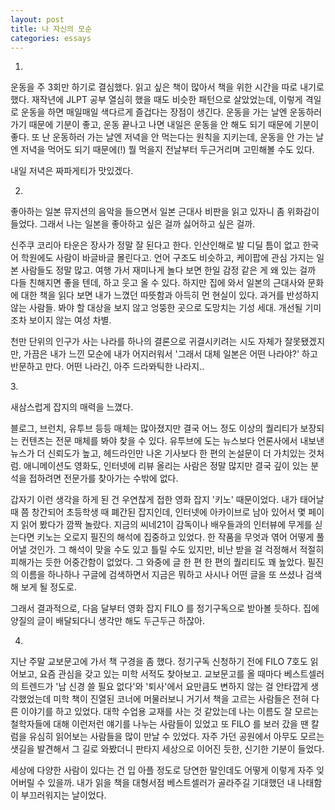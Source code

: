 ```yaml
---
layout: post
title: 나 자신의 모순
categories: essays
---
```


1.

운동을 주 3회만 하기로 결심했다. 읽고 싶은 책이 많아서 책을 위한 시간을 따로 내기로 했다. 재작년에 JLPT 공부 열심히 했을 때도 비슷한 패턴으로 살았었는데, 이렇게 격일로 운동을 하면 매일매일 색다르게 즐겁다는 장점이 생긴다. 운동을 가는 날엔 운동하러 가기 때문에 기분이 좋고, 운동 끝나고 나면 내일은 운동을 안 해도 되기 때문에 기분이 좋다. 또 난 운동하러 가는 날엔 저녁을 안 먹는다는 원칙을 지키는데, 운동을 안 가는 날엔 저녁을 먹어도 되기 때문에(!) 뭘 먹을지 전날부터 두근거리며 고민해볼 수도 있다.

내일 저녁은 짜파게티가 맛있겠다.

2.

좋아하는 일본 뮤지션의 음악을 들으면서 일본 근대사 비판을 읽고 있자니 좀 위화감이 들었다. 그래서 나는 일본을 좋아하고 싶은 걸까 싫어하고 싶은 걸까. 

​신주쿠 코리아 타운은 장사가 정말 잘 된다고 한다. 인산인해로 발 디딜 틈이 없고 한국어 학원에도 사람이 바글바글 몰린다고. 언어 구조도 비슷하고, 케이팝에 관심 가지는 일본 사람들도 정말 많고. 여행 가서 재미나게 놀다 보면 한일 감정 같은 게 왜 있는 걸까 다들 친해지면 좋을 텐데, 하고 웃고 올 수 있다. 하지만 집에 와서 일본의 근대사와 문화에 대한 책을 읽다 보면 내가 느꼈던 따뜻함과 아득히 먼 현실이 있다. 과거를 반성하지 않는 사람들. 봐야 할 대상을 보지 않고 엉뚱한 곳으로 도망치는 기성 세대. 개선될 기미조차 보이지 않는 여성 차별. 

천만 단위의 인구가 사는 나라를 하나의 결론으로 귀결시키려는 시도 자체가 잘못됐겠지만, 가끔은 내가 느낀 모순에 내가 어지러워서 '그래서 대체 일본은 어떤 나라야?' 하고 반문하고 만다. 어떤 나라긴, 아주 드라뫄틱한 나라지..

​3.

새삼스럽게 잡지의 매력을 느꼈다.

블로그, 브런치, 유투브 등등 매체는 많아졌지만 결국 어느 정도 이상의 퀄리티가 보장되는 컨텐츠는 전문 매체를 봐야 찾을 수 있다. 유투브에 도는 뉴스보다 언론사에서 내보낸 뉴스가 더 신뢰도가 높고, 헤드라인만 나온 기사보다 한 편의 논설문이 더 가치있는 것처럼. 애니메이션도 영화도, 인터넷에 리뷰 올리는 사람은 정말 많지만 결국 깊이 있는 분석을 접하려면 전문가를 찾아가는 수밖에 없다. 

갑자기 이런 생각을 하게 된 건 우연찮게 접한 영화 잡지 '키노' 때문이었다. 내가 태어날 때 쯤 창간되어 초등학생 때 폐간된 잡지인데, 인터넷에 아카이브로 남아 있어서 몇 페이지 읽어 봤다가 깜짝 놀랐다. 지금의 씨네21이 감독이나 배우들과의 인터뷰에 무게를 싣는다면 키노는 오로지 필진의 해석에 집중하고 있었다. 한 작품을 무엇과 엮어 어떻게 풀어낼 것인가. 그 해석이 맞을 수도 있고 틀릴 수도 있지만, 비난 받을 걸 걱정해서 적절히 피해가는 듯한 어중간함이 없었다. 그 와중에 글 한 편 한 편의 퀄리티도 꽤 높았다. 필진의 이름을 하나하나 구글에 검색하면서 지금은 뭐하고 사시나 어떤 글을 또 쓰셨나 검색해 보게 될 정도로.

그래서 결과적으로, 다음 달부터 영화 잡지 FILO 를 정기구독으로 받아볼 듯하다. 집에 양질의 글이 배달되다니 생각만 해도 두근두근 하잖아.

4.

지난 주말 교보문고에 가서 책 구경을 좀 했다. 정기구독 신청하기 전에 FILO 7호도 읽어보고, 요즘 관심을 갖고 있는 미학 서적도 찾아보고. 교보문고를 올 때마다 베스트셀러의 트렌드가 '남 신경 쓸 필요 없다'와 '퇴사'에서 요만큼도 변하지 않는 걸 안타깝게 생각했었는데 미학 책이 진열된 코너에 머물러보니 거기서 책을 고르는 사람들은 전혀 다른 이야기를 하고 있었다. 대학 수업용 교재를 사는 것 같았는데 나는 이름도 잘 모르는 철학자들에 대해 이런저런 얘기를 나누는 사람들이 있었고 또 FILO 를 보러 갔을 땐 칼럼을 유심히 읽어보는 사람들을 많이 만날 수 있었다. 자주 가던 공원에서 아무도 모르는 샛길을 발견해서 그 길로 와봤더니 판타지 세상으로 이어진 듯한, 신기한 기분이 들었다.

​세상에 다양한 사람이 있다는 건 입 아플 정도로 당연한 말인데도 어떻게 이렇게 자주 잊어버릴 수 있을까. 내가 읽을 책을 대형서점 베스트셀러가 골라주길 기대했던 내 나태함이 부끄러워지는 날이었다.